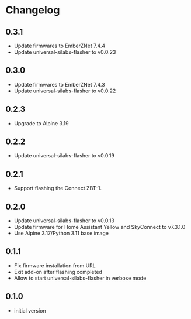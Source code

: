 # Changelog

## 0.3.1
- Update firmwares to EmberZNet 7.4.4
- Update universal-silabs-flasher to v0.0.23

## 0.3.0
- Update firmwares to EmberZNet 7.4.3
- Update universal-silabs-flasher to v0.0.22

## 0.2.3

- Upgrade to Alpine 3.19

## 0.2.2

- Update universal-silabs-flasher to v0.0.19

## 0.2.1

- Support flashing the Connect ZBT-1.

## 0.2.0

- Update universal-silabs-flasher to v0.0.13
- Update firmware for Home Assistant Yellow and SkyConnect to v7.3.1.0
- Use Alpine 3.17/Python 3.11 base image

## 0.1.1

- Fix firmware installation from URL
- Exit add-on after flashing completed
- Allow to start universal-silabs-flasher in verbose mode

## 0.1.0

- initial version
